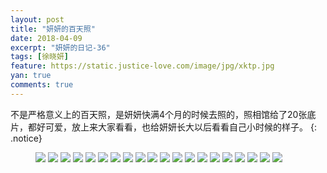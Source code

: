 ```yaml
---
layout: post
title: "妍妍的百天照"
date: 2018-04-09
excerpt: "妍妍的日记-36"
tags: [徐晓妍]
feature: https://static.justice-love.com/image/jpg/xktp.jpg
yan: true
comments: true
---
```

不是严格意义上的百天照，是妍妍快满4个月的时候去照的，照相馆给了20张底片，都好可爱，放上来大家看看，也给妍妍长大以后看看自己小时候的样子。
{: .notice}
<figure>
    <img src="{{ site.staticUrl }}/yanyan/image/1X0A1.JPG?imageMogr2/auto-orient" />
    <img src="{{ site.staticUrl }}/yanyan/image/1X0A2.JPG?imageMogr2/auto-orient" />
    <img src="{{ site.staticUrl }}/yanyan/image/1X0A3.JPG?imageMogr2/auto-orient" />
    <img src="{{ site.staticUrl }}/yanyan/image/1X0A4.JPG?imageMogr2/auto-orient" />
    <img src="{{ site.staticUrl }}/yanyan/image/1X0A5.JPG?imageMogr2/auto-orient" />
    <img src="{{ site.staticUrl }}/yanyan/image/1X0A6.JPG?imageMogr2/auto-orient" />
    <img src="{{ site.staticUrl }}/yanyan/image/1X0A7.JPG?imageMogr2/auto-orient" />
    <img src="{{ site.staticUrl }}/yanyan/image/1X0A8.JPG?imageMogr2/auto-orient" />
    <img src="{{ site.staticUrl }}/yanyan/image/1X0A9.JPG?imageMogr2/auto-orient" />
    <img src="{{ site.staticUrl }}/yanyan/image/1X0A10.JPG?imageMogr2/auto-orient" />
    <img src="{{ site.staticUrl }}/yanyan/image/1X0A11.JPG?imageMogr2/auto-orient" />
    <img src="{{ site.staticUrl }}/yanyan/image/1X0A12.JPG?imageMogr2/auto-orient" />
    <img src="{{ site.staticUrl }}/yanyan/image/1X0A13.JPG?imageMogr2/auto-orient" />
    <img src="{{ site.staticUrl }}/yanyan/image/1X0A14.JPG?imageMogr2/auto-orient" />
    <img src="{{ site.staticUrl }}/yanyan/image/1X0A15.JPG?imageMogr2/auto-orient" />
    <img src="{{ site.staticUrl }}/yanyan/image/1X0A16.JPG?imageMogr2/auto-orient" />
    <img src="{{ site.staticUrl }}/yanyan/image/1X0A17.JPG?imageMogr2/auto-orient" />
    <img src="{{ site.staticUrl }}/yanyan/image/1X0A18.JPG?imageMogr2/auto-orient" />
    <img src="{{ site.staticUrl }}/yanyan/image/1X0A19.JPG?imageMogr2/auto-orient" />
    <img src="{{ site.staticUrl }}/yanyan/image/1X0A20.JPG?imageMogr2/auto-orient" />
</figure>

